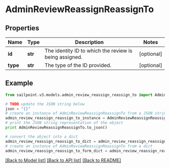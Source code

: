 # AdminReviewReassignReassignTo


## Properties
Name | Type | Description | Notes
------------ | ------------- | ------------- | -------------
**id** | **str** | The identity ID to which the review is being assigned. | [optional] 
**type** | **str** | The type of the ID provided. | [optional] 

## Example

```python
from sailpoint.v3.models.admin_review_reassign_reassign_to import AdminReviewReassignReassignTo

# TODO update the JSON string below
json = "{}"
# create an instance of AdminReviewReassignReassignTo from a JSON string
admin_review_reassign_reassign_to_instance = AdminReviewReassignReassignTo.from_json(json)
# print the JSON string representation of the object
print AdminReviewReassignReassignTo.to_json()

# convert the object into a dict
admin_review_reassign_reassign_to_dict = admin_review_reassign_reassign_to_instance.to_dict()
# create an instance of AdminReviewReassignReassignTo from a dict
admin_review_reassign_reassign_to_form_dict = admin_review_reassign_reassign_to.from_dict(admin_review_reassign_reassign_to_dict)
```
[[Back to Model list]](../README.md#documentation-for-models) [[Back to API list]](../README.md#documentation-for-api-endpoints) [[Back to README]](../README.md)


